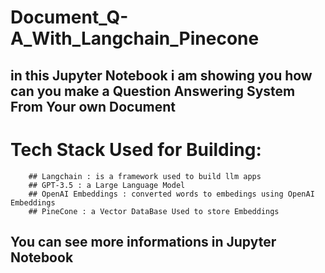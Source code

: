 # Document_Q-A_With_Langchain_Pinecone

## in this Jupyter Notebook i am showing you how can you make a Question Answering System From Your own Document

# Tech Stack Used for Building:
        ## Langchain : is a framework used to build llm apps
        ## GPT-3.5 : a Large Language Model
        ## OpenAI Embeddings : converted words to embedings using OpenAI Embeddings
        ## PineCone : a Vector DataBase Used to store Embeddings


## You can see more informations in Jupyter Notebook
